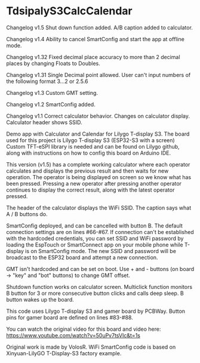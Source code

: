 # TdsipalyS3CalcCalendar
Changelog v1.5
Shut down function added. A/B caption added to calculator.

Changelog v1.4
Ability to cancel SmartConfig and start the app at offline mode.

Changelog v1.32
Fixed decimal place accuracy to more than 2 decimal places by changing Floats to Doubles.

Changelog v1.31
Single Decimal point allowed. User can't input numbers of the following format 3...2 or 2.5.6

Changelog v1.3
Custom GMT setting.

Changelog v1.2
SmartConfig added.

Changelog v1.1
Correct calculator behavior.
Changes on calculator display.
Calculator header shows SSID.

Demo app with Calculator and Calendar for Lilygo T-display S3.
The board used for this project is Lilygo T-display S3 (ESP32-S3 with a screen)
Custom TFT-eSPI library is needed and can be found on Lilygo github,
along with instructions on how to config this board on Arduino IDE.

This version (v1.5) has a complete working calculator where each operator
calculates and displays the previous result and then waits for new operation.
The operator is being displayed on screen so we know what has been pressed.
Pressing a new operator after pressing another operator continues to display
the correct result, along with the latest operator pressed.

The header of the calculator displays the WiFi SSID. The caption says what A / B buttons do.

SmartConfig deployed, and can be cancelled with button B. The default connection 
settings are on lines #66-#67. If connection can't be established with the hardcoded 
credentials, you can set SSID and WiFi password by loading the EspTouch or SmartConnect 
app on your mobile phone while T-display is on SmartConfig mode.
The new SSID and password will be broadcast to the ESP32 board and attempt
a new connection.

GMT isn't hardcoded and can be set on boot. Use + and - buttons 
(on board -> "key" and "bot" buttons) to change GMT offset.

Shutdown function works on calculator screen. Multiclick function monitors B button for
3 or more consecutive button clicks and calls deep sleep. B button wakes up the board.

This code uses Lilygo T-display S3 and gamer board by PCBWay.
Button pins for gamer board are defined on lines #83-#88.

You can watch the original video for this board and video here:
https://www.youtube.com/watch?v=50uPv7tsVIc&t=1s

Original work is made by VolosR.
WiFi SmartConfig code is based on Xinyuan-LilyGO T-Display-S3 factory example.
